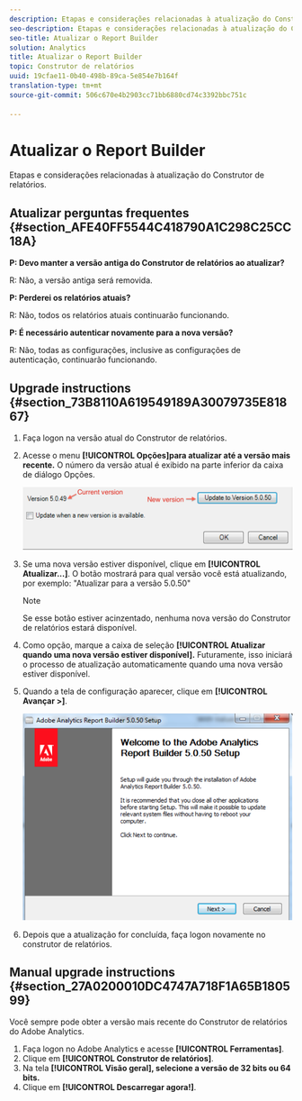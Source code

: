 ```yaml
---
description: Etapas e considerações relacionadas à atualização do Construtor de relatórios.
seo-description: Etapas e considerações relacionadas à atualização do Construtor de relatórios.
seo-title: Atualizar o Report Builder
solution: Analytics
title: Atualizar o Report Builder
topic: Construtor de relatórios
uuid: 19cfae11-0b40-498b-89ca-5e854e7b164f
translation-type: tm+mt
source-git-commit: 506c670e4b2903cc71bb6880cd74c3392bbc751c

---
```



# Atualizar o Report Builder

Etapas e considerações relacionadas à atualização do Construtor de relatórios.

## Atualizar perguntas frequentes {#section_AFE40FF5544C418790A1C298C25CC18A}

**P: Devo manter a versão antiga do Construtor de relatórios ao atualizar?**

R: Não, a versão antiga será removida.

**P: Perderei os relatórios atuais?**

R: Não, todos os relatórios atuais continuarão funcionando.

**P: É necessário autenticar novamente para a nova versão?**

R: Não, todas as configurações, inclusive as configurações de autenticação, continuarão funcionando.

## Upgrade instructions {#section_73B8110A619549189A30079735E81867}

1. Faça logon na versão atual do Construtor de relatórios.
1. Acesse o menu **[!UICONTROL Opções]para atualizar até a versão mais recente.** O número da versão atual é exibido na parte inferior da caixa de diálogo Opções.

   ![](assets/upgrade.png)

1. Se uma nova versão estiver disponível, clique em **[!UICONTROL Atualizar...]**. O botão mostrará para qual versão você está atualizando, por exemplo: "Atualizar para a versão 5.0.50"

   >[!NOTE]
   >
   >Se esse botão estiver acinzentado, nenhuma nova versão do Construtor de relatórios estará disponível.

1. Como opção, marque a caixa de seleção **[!UICONTROL Atualizar quando uma nova versão estiver disponível].** Futuramente, isso iniciará o processo de atualização automaticamente quando uma nova versão estiver disponível.
1. Quando a tela de configuração aparecer, clique em **[!UICONTROL Avançar &gt;]**.

   ![](assets/setup.png)

1. Depois que a atualização for concluída, faça logon novamente no construtor de relatórios.

## Manual upgrade instructions {#section_27A0200010DC4747A718F1A65B180599}

Você sempre pode obter a versão mais recente do Construtor de relatórios do Adobe Analytics.

1. Faça logon no Adobe Analytics e acesse **[!UICONTROL Ferramentas]**.
1. Clique em **[!UICONTROL Construtor de relatórios]**.
1. Na tela **[!UICONTROL Visão geral], selecione a versão de 32 bits ou 64 bits.**
1. Clique em **[!UICONTROL Descarregar agora!]**.

